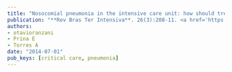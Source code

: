 ```yaml
---
title: "Nosocomial pneumonia in the intensive care unit: how should treatment failure be predicted?"
publication: "**Rev Bras Ter Intensiva**. 26(3):208-11. <a href='https://doi.org/10.5935/0103-507x.20140032' target='_blank' rel='noopener noreferrer'>10.5935/0103-507x.20140032</a>"
authors:
- otavioranzani
- Prina E
- Torres A
date: "2014-07-01"
pub_keys: [critical care, pneumonia]
---
```

